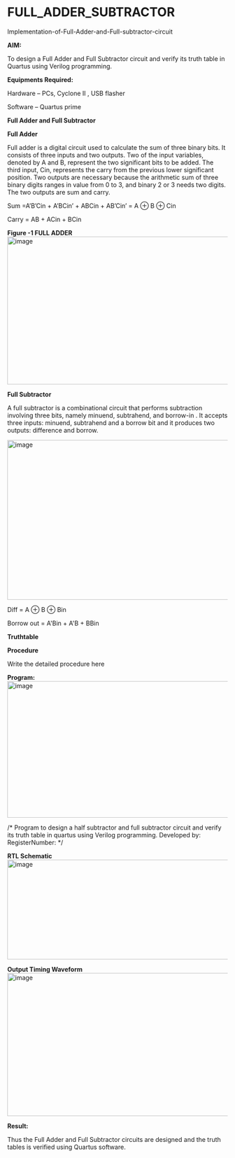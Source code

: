 # FULL_ADDER_SUBTRACTOR

Implementation-of-Full-Adder-and-Full-subtractor-circuit

**AIM:**

To design a Full Adder and Full Subtractor circuit and verify its truth table in Quartus using Verilog programming.

**Equipments Required:**

Hardware – PCs, Cyclone II , USB flasher

Software – Quartus prime

**Full Adder and Full Subtractor**

**Full Adder**

Full adder is a digital circuit used to calculate the sum of three binary bits. It consists of three inputs and two outputs. Two of the input variables, denoted by A and B, represent the two significant bits to be added. The third input, Cin, represents the carry from the previous lower significant position. Two outputs are necessary because the arithmetic sum of three binary digits ranges in value from 0 to 3, and binary 2 or 3 needs two digits. The two outputs are sum and carry.

Sum =A’B’Cin + A’BCin’ + ABCin + AB’Cin’ = A ⊕ B ⊕ Cin 

Carry = AB + ACin + BCin



**Figure -1 FULL ADDER**
<img width="676" height="338" alt="image" src="https://github.com/user-attachments/assets/b7f8322d-0a38-4f9c-97d4-ab9e98894bc6" />

**Full Subtractor**

A full subtractor is a combinational circuit that performs subtraction involving three bits, namely minuend, subtrahend, and borrow-in . It accepts three inputs: minuend, subtrahend and a borrow bit and it produces two outputs: difference and borrow.

<img width="812" height="365" alt="image" src="https://github.com/user-attachments/assets/4ab83e37-5351-46a9-9393-c9ff331f5758" />


Diff = A ⊕ B ⊕ Bin 

Borrow out = A'Bin + A'B + BBin

**Truthtable**

**Procedure**

Write the detailed procedure here

**Program:**
<img width="646" height="312" alt="image" src="https://github.com/user-attachments/assets/f680b927-8f64-4b6e-9d15-09150847ac65" />


/* Program to design a half subtractor and full subtractor circuit and verify its truth table in quartus using Verilog programming. Developed by: RegisterNumber:
*/

**RTL Schematic**
<img width="710" height="228" alt="image" src="https://github.com/user-attachments/assets/d560f090-1c3c-406f-a52b-972ae0a9ceb1" />


**Output Timing Waveform**
<img width="795" height="327" alt="image" src="https://github.com/user-attachments/assets/aed6afc9-4af0-4e68-ba06-4b1ecccea230" />


**Result:**

Thus the Full Adder and Full Subtractor circuits are designed and the truth tables is verified using Quartus software.



